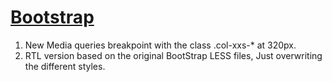# [Bootstrap](http://getbootstrap.com)

1. New Media queries breakpoint with the class .col-xxs-* at 320px.
2. RTL version based on the original BootStrap LESS files, Just overwriting the different styles.
